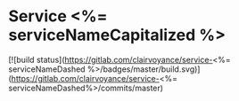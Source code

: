 # Service <%= serviceNameCapitalized %>

[![build status](https://gitlab.com/clairvoyance/service-<%= serviceNameDashed %>/badges/master/build.svg)](https://gitlab.com/clairvoyance/service-<%=  serviceNameDashed%>/commits/master)
